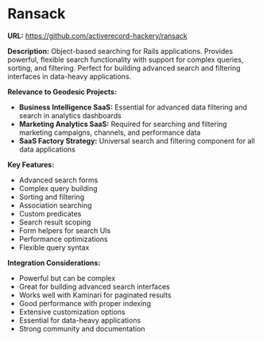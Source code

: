 # Ransack

**URL:** https://github.com/activerecord-hackery/ransack

**Description:**
Object-based searching for Rails applications. Provides powerful, flexible search functionality with support for complex queries, sorting, and filtering. Perfect for building advanced search and filtering interfaces in data-heavy applications.

**Relevance to Geodesic Projects:**
- **Business Intelligence SaaS:** Essential for advanced data filtering and search in analytics dashboards
- **Marketing Analytics SaaS:** Required for searching and filtering marketing campaigns, channels, and performance data
- **SaaS Factory Strategy:** Universal search and filtering component for all data applications

**Key Features:**
- Advanced search forms
- Complex query building
- Sorting and filtering
- Association searching
- Custom predicates
- Search result scoping
- Form helpers for search UIs
- Performance optimizations
- Flexible query syntax

**Integration Considerations:**
- Powerful but can be complex
- Great for building advanced search interfaces
- Works well with Kaminari for paginated results
- Good performance with proper indexing
- Extensive customization options
- Essential for data-heavy applications
- Strong community and documentation
